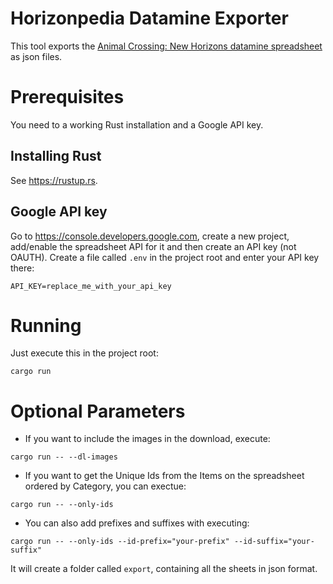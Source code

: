 # Horizonpedia Datamine Exporter

This tool exports the [Animal Crossing: New Horizons datamine spreadsheet](https://docs.google.com/spreadsheets/d/13d_LAJPlxMa_DubPTuirkIV4DERBMXbrWQsmSh8ReK4) as json files.

# Prerequisites
You need to a working Rust installation and a Google API key.

## Installing Rust
See https://rustup.rs.

## Google API key
Go to https://console.developers.google.com, create a new project, add/enable the spreadsheet API for it and then create an API key (not OAUTH).
Create a file called `.env` in the project root and enter your API key there:

```
API_KEY=replace_me_with_your_api_key
```

# Running
Just execute this in the project root:
```
cargo run
```
# Optional Parameters
- If you want to include the images in the download, execute:

```
cargo run -- --dl-images
```
- If you want to get the Unique Ids from the Items on the spreadsheet ordered by Category, you can exectue:

```
cargo run -- --only-ids
```

- You can also add prefixes and suffixes with executing:
```
cargo run -- --only-ids --id-prefix="your-prefix" --id-suffix="your-suffix"
```


It will create a folder called `export`, containing all the sheets in json format.
